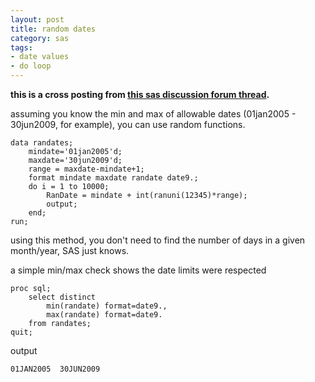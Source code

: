 ```yaml
---
layout: post
title: random dates
category: sas
tags: 
- date values
- do loop
---
```


**this is a cross posting from [this sas discussion forum thread](http://support.sas.com/forums/thread.jspa?threadID=6436).**

<!--more-->

assuming you know the min and max of allowable dates (01jan2005 - 30jun2009, for example), you can use random functions.

    data randates;
        mindate='01jan2005'd;
        maxdate='30jun2009'd;
        range = maxdate-mindate+1;
        format mindate maxdate randate date9.;
        do i = 1 to 10000;
            RanDate = mindate + int(ranuni(12345)*range);
            output;
        end;
    run;

using this method, you don't need to find the number of days in a given month/year, SAS just knows.

a simple min/max check shows the date limits were respected

    proc sql;
        select distinct
            min(randate) format=date9.,
            max(randate) format=date9.
        from randates;
    quit;

output

    01JAN2005  30JUN2009